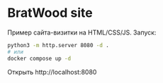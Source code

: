 # BratWood site

Пример сайта-визитки на HTML/CSS/JS. Запуск:

```bash
python3 -m http.server 8080 -d .
# или
docker compose up -d
```
Открыть http://localhost:8080